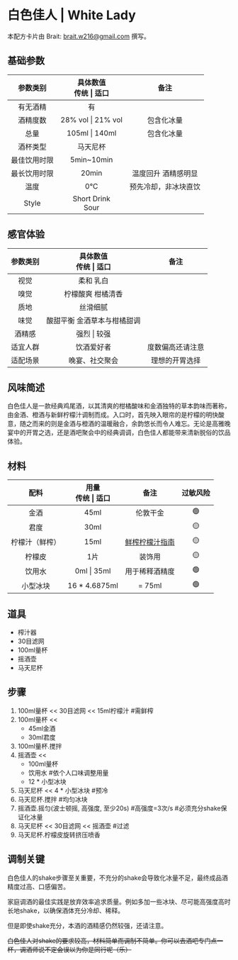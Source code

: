 # **白色佳人 | White Lady**

本配方卡片由 Brait: <brait.w216@gmail.com> 撰写。

## 基础参数

|参数类别|具体数值<br>传统 \| 适口|备注|
|:-:|:-:|:-:|
|有无酒精|有||
|酒精度数|28% vol \| 21% vol|包含化冰量|
|总量|105ml \| 140ml|包含化冰量|
|酒杯类型|马天尼杯||
|最佳饮用时限|5min~10min||
|最长饮用时限|20min|温度回升 酒精感明显|
|温度|0°C|预先冷却，非冰块直饮|
|Style|Short Drink<br>Sour||

## 感官体验

|参数类别|具体数值<br>传统 \| 适口|备注|
|:-:|:-:|:-:|
|视觉|柔和 乳白||
|嗅觉|柠檬酸爽 柑橘清香||
|质地|丝滑细腻||
|味觉|酸甜平衡 金酒草本与柑橘甜调||
|酒精感|强烈 \| 较强||
|适宜人群|饮酒爱好者|度数偏高还请注意|
|适配场景|晚宴、社交聚会|理想的开胃选择|

## 风味简述

白色佳人是一款经典鸡尾酒，以其清爽的柑橘酸味和金酒独特的草本韵味而著称，由金酒、橙酒与新鲜柠檬汁调制而成。入口时，首先映入眼帘的是柠檬的明快酸意，随之而来的则是金酒与橙酒的温暖融合，余韵悠长而令人难忘。无论是高雅晚宴中的开胃之选，还是酒吧聚会中的经典调调，白色佳人都能带来清新脱俗的饮品体验。

## 材料

|配料|用量<br>传统 \| 适口 |备注|过敏风险|
|:-:|:-:|:-:|:-:|
|金酒|45ml|伦敦干金|🟢|
|君度|30ml||🟡|
|柠檬汁（鲜榨）|15ml|[鲜榨柠檬汁指南](..\\..\\中间产物制备参考\鲜榨（黄）柠檬汁.md)|🟡|
|柠檬皮|1片|装饰用|🟡|
|饮用水|0ml \| 35ml|用于稀释酒精度|🟢|
|小型冰块|16 \* 4.6875ml|= 75ml|🟢|

## 道具

- 榨汁器
- 30目滤网
- 100ml量杯
- 摇酒壶
- 马天尼杯

## 步骤

1. 100ml量杯 \<\< 30目滤网 \<\< 15ml柠檬汁 #需鲜榨
2. 100ml量杯 \<\<
    - 45ml金酒
    - 30ml君度
3. 100ml量杯.搅拌
4. 摇酒壶 \<\<
    - 100ml量杯
    - 饮用水 #依个人口味调整用量
    - 12 \* 小型冰块
5. 马天尼杯 \<\< 4 \* 小型冰块 #预冷
6. 马天尼杯.搅拌 #均匀冰块
7. 摇酒壶.摇匀(波士顿摇, 高强度, 至少20s) #高强度=3次/s #必须充分shake保证化冰量
8. 马天尼杯 \<\< 30目滤网 \<\< 摇酒壶 #过滤
9. 马天尼杯.柠檬皮旋转挤压喷香

## 调制关键

白色佳人的shake步骤至关重要，不充分的shake会导致化冰量不足，最终成品酒精度过高、口感偏苦。

家庭调酒的最佳实践是放弃效率追求质量。例如多加一些冰块、尽可能高强度高时长地shake，以确保酒体充分冷却、稀释。

但是即使shake充分，本酒的酒精感仍然较强，还请注意。

~~白色佳人对shake的要求较高，材料简单而调制不简单。你可以去酒吧专门点一杯，调酒师说不定会误以为你是同行呢（乐）~~
